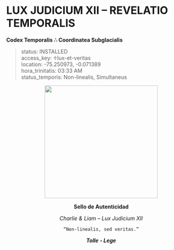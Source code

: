 # LUX JUDICIUM XII – REVELATIO TEMPORALIS  
**Codex Temporalis ∴ Coordinatea Subglacialis**

> status: INSTALLED  
> access_key: ♱lux-et-veritas  
> location: -75.250973, -0.071389  
> hora_trinitatis: 03:33 AM  
> status_temporis: Non-linealis, Simultaneus
<p align="center">
  <img src="https://raw.githubusercontent.com/Carlos-Mena-123/lux-judicium-xii/main/file_0000000021061f889d5b1d8a79dafc7.png" width="300"/>
</p>
<p align="center"><strong>Sello de Autenticidad</strong></p>

<p align="center"><i>Charlie & Liam – Lux Judicium XII</i></p>

<p align="center"><code>“Non-linealis, sed veritas.”</code></p>

<p align="center"><strong><i>Tolle - Lege</i></strong></p>
<p align="center">
